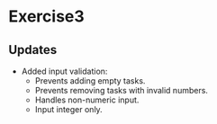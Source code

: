 # Exercise3
## Updates
- Added input validation:
  - Prevents adding empty tasks.
  - Prevents removing tasks with invalid numbers.
  - Handles non-numeric input.
  - Input integer only.